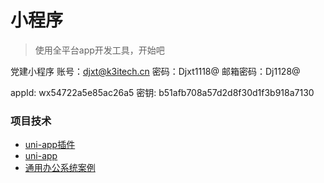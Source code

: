 # 小程序
>使用全平台app开发工具，开始吧


党建小程序
账号：djxt@k3itech.cn
密码：Djxt1118@
邮箱密码：Dj1128@

appId: wx54722a5e85ac26a5
密钥: b51afb708a57d2d8f30d1f3b918a7130

### 项目技术
- [uni-app插件][0]
- [uni-app][1]
- [通用办公系统案例][2]

















[0]: https://ext.dcloud.net.cn/plugin?id=3495#detail
[1]: https://uniapp.dcloud.io/component
[2]: https://github.com/qisi007/uni-app-template